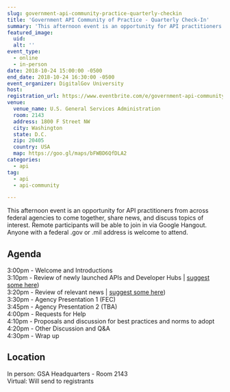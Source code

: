 ```yaml
---
slug: government-api-community-practice-quarterly-checkin
title: 'Government API Community of Practice - Quarterly Check-In'
summary: 'This afternoon event is an opportunity for API practitioners from across federal agencies to come together, share news, and discuss topics of interest&#46; Remote participants will be able to join in via Google Hangout&#46; Anyone with a federal &#46;gov or &#46;mil address is welcome to attend&#46;'
featured_image: 
  uid: 
  alt: ''
event_type: 
  - online
  - in-person
date: 2018-10-24 15:00:00 -0500
end_date: 2018-10-24 16:30:00 -0500
event_organizer: DigitalGov University
host: 
registration_url: https://www.eventbrite.com/e/government-api-community-of-practice-quarterly-check-in-registration-51474860694 
venue: 
  venue_name: U.S. General Services Administration
  room: 2143
  address: 1800 F Street NW
  city: Washington
  state: D.C.
  zip: 20405
  country: USA
  map: https://goo.gl/maps/bFWBD6QfDLA2
categories:
  - api
tag:
  - api
  - api-community

---
```


This afternoon event is an opportunity for API practitioners from across federal agencies to come together, share news, and discuss topics of interest. Remote participants will be able to join in via Google Hangout. Anyone with a federal .gov or .mil address is welcome to attend.

## Agenda

3:00pm - Welcome and Introductions   
3:10pm - Review of newly launched APIs and Developer Hubs | [suggest some here](https://github.com/18F/wg-api/issues/13))  
3:20pm - Review of relevant news | [suggest some here](https://github.com/18F/wg-api/issues/14))  
3:30pm - Agency Presentation 1 (FEC)  
3:45pm - Agency Presentation 2 (TBA)  
4:00pm - Requests for Help   
4:10pm - Proposals and discussion for best practices and norms to adopt  
4:20pm - Other Discussion and Q&A  
4:30pm - Wrap up  

## Location 

In person: GSA Headquarters - Room 2143  
Virtual:  Will send to registrants

